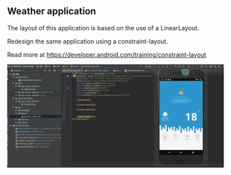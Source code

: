## Weather application

The layout of this application is based on the use of a LinearLayout. 

Redesign the same application using a constraint-layout.

Read more at https://developer.android.com/training/constraint-layout

![Design](linear-layout.gif)

